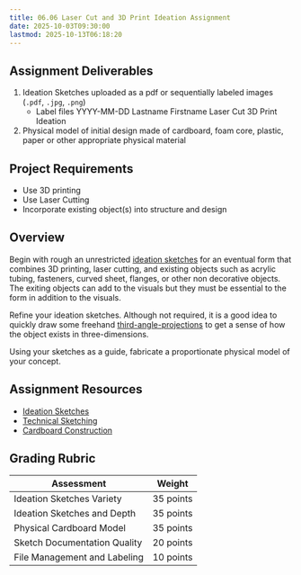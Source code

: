 ```yaml
---
title: 06.06 Laser Cut and 3D Print Ideation Assignment
date: 2025-10-03T09:30:00
lastmod: 2025-10-13T06:18:20
---
```


## Assignment Deliverables

1. Ideation Sketches uploaded as a pdf or sequentially labeled images (`.pdf`, `.jpg`, `.png`)
   - Label files YYYY-MM-DD Lastname Firstname Laser Cut 3D Print Ideation
2. Physical model of initial design made of cardboard, foam core, plastic, paper or other appropriate physical material

## Project Requirements

- Use 3D printing
- Use Laser Cutting
- Incorporate existing object(s) into structure and design

## Overview

Begin with rough an unrestricted [ideation sketches](../../../../drawing/ideation-sketches.md) for an eventual form that combines 3D printing, laser cutting, and existing objects such as acrylic tubing, fasteners, curved sheet, flanges, or other non decorative objects. The exiting objects can add to the visuals but they must be essential to the form in addition to the visuals.

Refine your ideation sketches. Although not required, it is a good idea to quickly draw some freehand [third-angle-projections](../../../../drawing/third-angle-projection.md) to get a sense of how the object exists in three-dimensions.

Using your sketches as a guide, fabricate a proportionate physical model of your concept.

## Assignment Resources

- [Ideation Sketches](../../../../drawing/ideation-sketches.md)
- [Technical Sketching](../../../../drawing/technical-sketching.md)
- [Cardboard Construction](../../../../making/cardboard-construction.md)

## Grading Rubric

<div class="responsive-table-markdown">

| Assessment                   | Weight    |
| ---------------------------- | --------- |
| Ideation Sketches Variety    | 35 points |
| Ideation Sketches and Depth  | 35 points |
| Physical Cardboard Model     | 35 points |
| Sketch Documentation Quality | 20 points |
| File Management and Labeling | 10 points |

</div>
